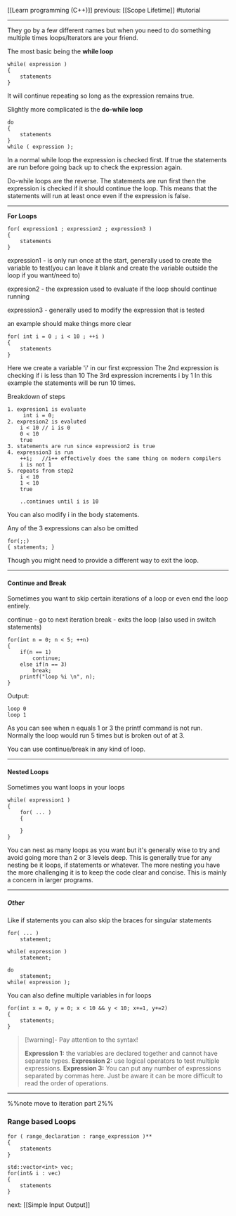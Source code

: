 [[Learn programming (C++)]]  previous: [[Scope Lifetime]]   #tutorial

---

They go by a few different names but when you need to do something multiple times loops/Iterators are your friend.

The most basic being the **while loop**
```
while( expression )
{
	statements
}
```
It will continue repeating so long as the expression remains true.

Slightly more complicated is the **do-while loop**
```
do 
{
	statements
}
while ( expression );
```
In a normal while loop the expression is checked first. If true the statements are run before going back up to check the expression again. 

Do-while loops are the reverse. The statements are run first then the expression is checked if it should continue the loop. This means that the statements will run at least once even if the expression is false.

---

**For Loops**
```
for( expression1 ; expression2 ; expression3 )
{
	statements
}
```

expression1  - is only run once at the start, generally used to create the variable to test(you can leave it blank and create the variable outside the loop if you want/need to)
 
expresion2 - the expression used to evaluate if the loop should continue running

expression3 - generally used to modify the expression that is tested

an example should make things more clear
```
for( int i = 0 ; i < 10 ; ++i )
{
	statements
}
```
Here we create a variable 'i' in our first expression 
The 2nd expression is checking if i is less than 10
The 3rd expression increments i by 1
In this example the statements will be run 10 times.

Breakdown of steps
```
1. expresion1 is evaluate 
	 int i = 0;
2. expresion2 is evaluted
	i < 10 // i is 0 
	0 < 10
	true
3. statements are run since expression2 is true
4. expression3 is run
	++i;   //i++ effectively does the same thing on modern compilers
	i is not 1	
5. repeats from step2 
	i < 10
	1 < 10
	true
	
	..continues until i is 10
```

You can also modify i in the body statements.

Any of the 3 expressions can also be omitted
```
for(;;)
{ statements; }
```
 Though you might need to provide a different way to exit the loop.
 
---
#### Continue and Break

Sometimes you want to skip certain iterations of a loop or even end the loop entirely. 

continue - go to next iteration
break - exits the loop (also used in switch statements)

```
for(int n = 0; n < 5; ++n)
{
	if(n == 1)
		continue;
	else if(n == 3)
		break;
	printf("loop %i \n", n);
}
```
Output:
```
loop 0
loop 1
```

As you can see when n equals 1 or 3 the printf command is not run.
Normally the loop would run 5 times but is broken out of at 3.

You can use continue/break in any kind of loop.

----
#### Nested Loops

Sometimes you want loops in your loops 

```
while( expression1 )
{
	for( ... )
	{
	
	}
}
```

You can nest as many loops as you want but it's generally wise to try and avoid going more than 2 or 3 levels deep. 
This is generally true for any nesting be it loops, if statements or whatever. The more nesting you have the more challenging it is to keep the code clear and concise. This is mainly a concern in larger programs.

---
##### Other
Like if statements you can also skip the braces for singular statements 

```
for( ... )
	statement;

while( expression )
	statement;

do 
	statement;
while( expression );

```

You can also define multiple variables in for loops

```
for(int x = 0, y = 0; x < 10 && y < 10; x+=1, y+=2) 
{
	statements;
}
```

>[!warning]-  Pay attention to the syntax! 
>
>**Expression 1:** the variables are declared together and cannot have separate types.
>**Expression 2:** use logical operators to test multiple expressions.
>**Expression 3:** You can put any number of expressions separated by commas here. Just be aware it can be more difficult to read the order of operations.


---
%%note move to iteration part 2%%
### Range based Loops

```
for ( range_declaration : range_expression )** 
{
	statements   
}
```

```
std::vector<int> vec;
for(int& i : vec)
{
	statements
}
```



next: [[Simple Input Output]] 